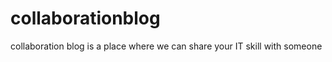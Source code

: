 collaborationblog
=================

collaboration blog is a place where we can share your IT skill with someone
